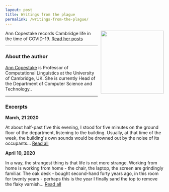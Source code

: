 ```yaml
---
layout: post
title: Writings from the plague
permalink: /writings-from-the-plague/
---
```


<img align="right" src="{{ site.baseurl }}/images/plague-doctor.jpg" style="width:200px; margin-left:10px; margin-bottom:20px"/>

Ann Copestake records Cambridge life in the time of COVID-19. [Read her posts]({{site.baseurl}}/writings-from-the-plague/ann-copestake/) 

<hr>

### About the author

[Ann Copestake](https://www.cl.cam.ac.uk/~aac10/) is Professor of Computational Linguistics at the University of Cambridge, UK. She is currently Head of the Department of Computer Science and Technology..

<hr>

### Excerpts

**March, 21 2020**

At about half-past five this evening, I stood for five minutes on the ground floor of the department, listening to the building. Usually, at that time of the week, the building's own sounds would be drowned out by the noise of its occupants... [Read all]({{site.baseurl}}/writings-from-the-plague/ann-copestake/)

**April 10, 2020**

In a way, the strangest thing is that life is not more strange.  Working from home is working from home - the chair, the laptop, the screen are grindingly familiar.  The oak desk - bought second-hand forty years ago, in this room for twenty years - perhaps this is the year I finally sand the top to remove the flaky varnish... [Read all]({{site.baseurl}}/writings-from-the-plague/ann-copestake/)


